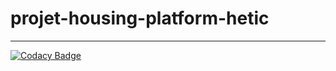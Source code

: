 # projet-housing-platform-hetic

--- 

[![Codacy Badge](https://app.codacy.com/project/badge/Grade/c020d5610f4246abb5c72b338eff2f1b)](https://app.codacy.com/gh/heitzjulien/projet-housing-platform-hetic/dashboard?utm_source=gh&utm_medium=referral&utm_content=&utm_campaign=Badge_grade)
